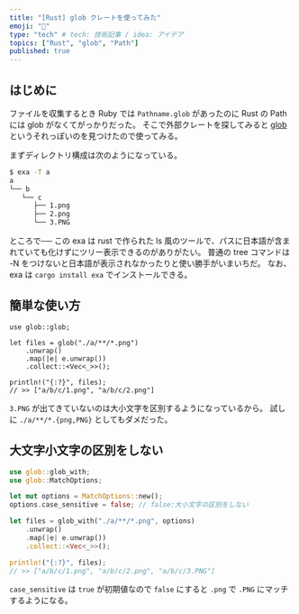 ```yaml
---
title: "[Rust] glob クレートを使ってみた"
emoji: "🍣"
type: "tech" # tech: 技術記事 / idea: アイデア
topics: ["Rust", "glob", "Path"]
published: true
---
```


## はじめに

ファイルを収集するとき Ruby では `Pathname.glob` があったのに Rust の Path には glob がなくてがっかりだった。
そこで外部クレートを探してみると [glob](https://docs.rs/glob) というそれっぽいのを見つけたので使ってみる。

まずディレクトリ構成は次のようになっている。

```zsh
$ exa -T a
a
└── b
   └── c
      ├── 1.png
      ├── 2.png
      └── 3.PNG
```

ところで── この exa は rust で作られた ls 風のツールで、パスに日本語が含まれていても化けずにツリー表示できるのがありがたい。
普通の tree コマンドは -N をつけないと日本語が表示されなかったりと使い勝手がいまいちだ。
なお、exa は `cargo install exa` でインストールできる。

## 簡単な使い方

```rust:
use glob::glob;

let files = glob("./a/**/*.png")
    .unwrap()
    .map(|e| e.unwrap())
    .collect::<Vec<_>>();

println!("{:?}", files);
// >> ["a/b/c/1.png", "a/b/c/2.png"]
```

`3.PNG` が出てきていないのは大小文字を区別するようになっているから。
試しに `./a/**/*.{png,PNG}` としてもダメだった。


## 大文字小文字の区別をしない

```rust
use glob::glob_with;
use glob::MatchOptions;

let mut options = MatchOptions::new();
options.case_sensitive = false; // false:大小文字の区別をしない

let files = glob_with("./a/**/*.png", options)
    .unwrap()
    .map(|e| e.unwrap())
    .collect::<Vec<_>>();

println!("{:?}", files);
// >> ["a/b/c/1.png", "a/b/c/2.png", "a/b/c/3.PNG"]
```

`case_sensitive` は `true` が初期値なので `false` にすると `.png` で `.PNG` にマッチするようになる。
